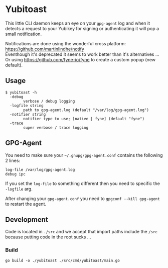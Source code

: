 Yubitoast
=========
This little CLI daemon keeps an eye on your `gpg-agent` log 
and when it detects a request to your Yubikey for signing or authenticating it will pop a small notification.

Notifications are done using the wonderful cross platform: https://github.com/martinlindhe/notify  
Eventhough it's deprecated it seems to work better than it's alternatives ...  
Or using https://github.com/fyne-io/fyne to create a custom popup (new default).


Usage
-----
```
$ yubitoast -h
  -debug
    	verbose / debug logging
  -logfile string
    	path to gpg-agent.log (default "/var/log/gpg-agent.log")
  -notifier string
    	notifier type to use; [native | fyne] (default "fyne")
  -trace
    	super verbose / trace logging
```

GPG-Agent
---------
You need to make sure your `~/.gnupg/gpg-agent.conf` contains the following 2 lines:
```
log-file /var/log/gpg-agent.log
debug ipc
```

If you set the `log-file` to something different then you need to specific the `-logfile` arg.

After changing your `gpg-agent.conf` you need to `gpgconf --kill gpg-agent` to restart the agent.

Development
-----------
Code is located in `./src` and we accept that import paths include the `/src` because putting code in the root sucks ...

### Build
```
go build -o ./yubitoast ./src/cmd/yubitoast/main.go
```